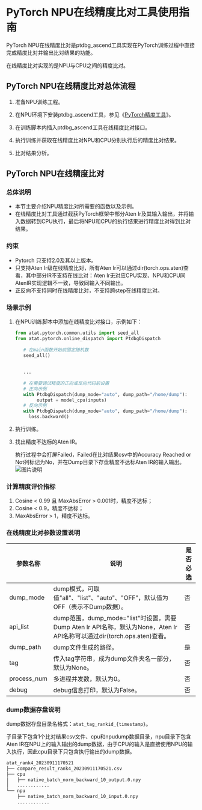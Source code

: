 # **PyTorch NPU在线精度比对工具使用指南**

PyTorch NPU在线精度比对是ptdbg_ascend工具实现在PyTorch训练过程中直接完成精度比对并输出比对结果的功能。

在线精度比对实现的是NPU与CPU之间的精度比对。

## PyTorch NPU在线精度比对总体流程

1. 准备NPU训练工程。

2. 在NPU环境下安装ptdbg_ascend工具，参见《[PyTorch精度工具](https://gitee.com/ascend/mstt/blob/master/debug/accuracy_tools/ptdbg_ascend/README.md)》。

3. 在训练脚本内插入ptdbg_ascend工具在线精度比对接口。

4. 执行训练并获取在线精度比对NPU和CPU分别执行后的精度比对结果。

5. 比对结果分析。

##  PyTorch NPU在线精度比对
### 总体说明
- 本节主要介绍NPU精度比对所需要的函数以及示例。
- 在线精度比对工具通过截获PyTorch框架中部分Aten Ir及其输入输出，并将输入数据转到CPU执行，最后将NPU和CPU的执行结果进行精度比对得到比对结果。

### 约束

- Pytorch 只支持2.0及其以上版本。
- 只支持Aten Ir级在线精度比对，所有Aten Ir可以通过dir(torch.ops.aten)查看，其中部分IR不支持在线比对：Aten Ir无对应CPU实现、NPU和CPU同AtenIR实现逻辑不一致，导致同输入不同输出。
- 正反向不支持同时在线精度比对，不支持跨step在线精度比对。


### 场景示例
1. 在NPU训练脚本中添加在线精度比对接口，示例如下：

   ```python
   from atat.pytorch.common.utils import seed_all
   from atat.pytorch.online_dispatch import PtdbgDispatch
      
      # 在main函数开始前固定随机数
      seed_all()
      
     
      ...
      
      # 在需要调试精度的正向或反向代码前设置
      # 正向示例
      with PtdbgDispatch(dump_mode="auto", dump_path="/home/dump"):
           output = model_cpu(inputs)
      # 反向示例
      with PtdbgDispatch(dump_mode="auto", dump_path="/home/dump"):
       	loss.backward() 
   ```

2. 执行训练。

3. 找出精度不达标的Aten IR。

   执行过程中会打屏Failed，Failed在比对结果csv中的Accuracy Reached or Not列标记为No，并在Dump目录下存盘精度不达标Aten IR的输入输出。
   ![图片说明](http://image.huawei.com/tiny-lts/v1/images/d83d564e337e80c7cfb557ca3600d0d4_1689x178.png@900-0-90-f.png)

### 计算精度评价指标

1. Cosine < 0.99 且 MaxAbsError > 0.001时，精度不达标；
2. Cosine < 0.9，精度不达标；
3. MaxAbsError > 1，精度不达标。

### 在线精度比对参数设置说明

| 参数名称 | 说明                                                                                              | 是否必选 |
| -------- |-------------------------------------------------------------------------------------------------| -------- |
| dump_mode| dump模式，可取值"all"、"list"、"auto"、"OFF"，默认值为OFF（表示不Dump数据）。                                         | 否       |
| api_list | dump范围，dump_mode="list"时设置，需要Dump Aten Ir API名称，默认为None，Aten Ir API名称可以通过dir(torch.ops.aten)查看。 | 否       |
| dump_path| dump文件生成的路径。                                                                                    | 是       |
| tag      | 传入tag字符串，成为dump文件夹名一部分，默认为None。                                                                 | 否       |
| process_num | 多进程并发数，默认为0。                                                                                    | 否       |
| debug       | debug信息打印，默认为False。                                                                             | 否       |
### dump数据存盘说明
dump数据存盘目录名格式：`atat_tag_rankid_{timestamp}`。

子目录下包含1个比对结果csv文件、cpu和npudump数据目录，npu目录下包含Aten IR在NPU上的输入输出的dump数据，由于CPU的输入是直接使用NPU的输入执行，因此cpu目录下只包含执行输出的dump数据。

```bash
atat_rank4_20230911170521
├── compare_result_rank4_20230911170521.csv
├── cpu
│   ├── native_batch_norm_backward_10_output.0.npy
│   ............
└── npu
    ├── native_batch_norm_backward_10_input.0.npy
    ............
```
